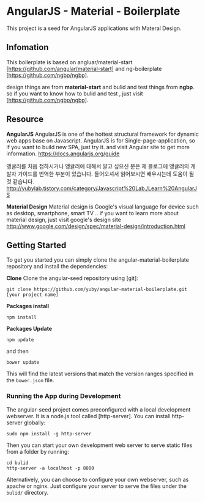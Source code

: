 # AngularJS - Material - Boilerplate

This project is a seed for AngularJS applications with Materal Design.

## Infomation
This boilerplate is based on angluar/material-start [https://github.com/angular/material-start] and ng-boilerplate [https://github.com/ngbp/ngbp].

design things are from **material-start** and bulid and test things from **ngbp**. so if you want to know how to bulid and test , just visit [https://github.com/ngbp/ngbp].

## Resource
**AngularJS**
AngularJS is one of the hottest structural framework for dynamic web apps base on Javascript.
AngularJS is for Single-page-application, so if you want to build new SPA, just try it. and visit Angular site to get more information.
https://docs.angularjs.org/guide

앵귤러를 처음 접하시거나 앵귤러에 대해서 알고 싶으신 분은 제 블로그에 앵귤러의 개발자 가이드를 번역한 부분이 있습니다. 들어오셔서 읽어보시면 배우시는데 도움이 될 것 같습니다.
http://yubylab.tistory.com/category/Javascript%20Lab./Learn%20AngularJS

**Material Design**
Material design is Google's visual language for device such as desktop, smartphone, smart TV ..
if you want to learn more about material design, just visit google's design site
http://www.google.com/design/spec/material-design/introduction.html



## Getting Started

To get you started you can simply clone the angular-material-boilerplate repository and install the dependencies:

**Clone**
Clone the angular-seed repository using [git]:

```
git clone https://github.com/yuby/angular-material-boilerplate.git [your project name]
```

**Packages install**

```
npm install
```

**Packages Update**
```
npm update
```
and then

```
bower update
```

This will find the latest versions that match the version ranges specified in the `bower.json` file.


### Running the App during Development

The angular-seed project comes preconfigured with a local development webserver.  It is a node.js
tool called [http-server].  You can install http-server globally:

```
sudo npm install -g http-server
```

Then you can start your own development web server to serve static files from a folder by running:

```
cd bulid
http-server -a localhost -p 8000
```

Alternatively, you can choose to configure your own webserver, such as apache or nginx. Just
configure your server to serve the files under the `bulid/` directory.

